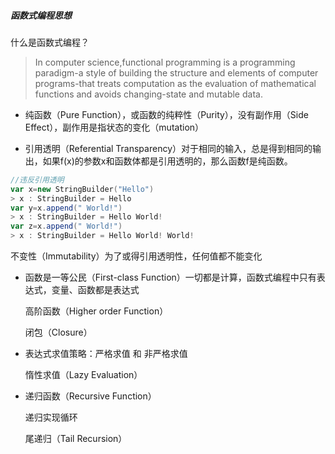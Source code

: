 ##### 函数式编程思想

什么是函数式编程？

> In computer science,functional programming is a programming paradigm-a style of building the structure and elements of computer programs-that treats computation as the evaluation of mathematical functions and avoids changing-state and mutable data.

- 纯函数（Pure Function），或函数的纯粹性（Purity），没有副作用（Side Effect），副作用是指状态的变化（mutation）

- 引用透明（Referential Transparency）对于相同的输入，总是得到相同的输出，如果f(x)的参数x和函数体都是引用透明的，那么函数f是纯函数。

```scala
//违反引用透明
var x=new StringBuilder("Hello")
> x : StringBuilder = Hello
var y=x.append(" World!")
> x : StringBuilder = Hello World!
var z=x.append(" World!")
> x : StringBuilder = Hello World! World!
```

不变性（Immutability）为了或得引用透明性，任何值都不能变化

- 函数是一等公民（First-class Function）一切都是计算，函数式编程中只有表达式，变量、函数都是表达式

  高阶函数（Higher order Function）

  闭包（Closure）

- 表达式求值策略：严格求值 和 非严格求值

  惰性求值（Lazy Evaluation）

- 递归函数（Recursive Function）

  递归实现循环

  尾递归（Tail Recursion）

